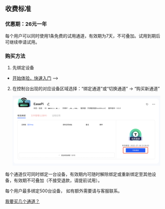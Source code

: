 ## 收费标准

### 优惠期：26元一年

每个用户可以同时使用1条免费的试用通道，有效期为7天，不可叠加。试用到期后可继续申请试用。

### 购买方法

1. 先绑定设备

* [开始体验，快速入门](/zh/guide/ddnsto/start.md) -->

2. 在控制台出现的对应设备区域选择：“绑定通道”或“切换通道” -> “购买新通道”

   ![pay1](./pay/pay1.jpg)   

每个通道仅可同时绑定一台设备，有效期内可随时解除绑定或重新绑定至其他设备，有效期不可叠加（不接受退款，请提前试用）。

每个用户最多绑定500台设备， 如有额外需要请与客服联系。



[我要买几个通道？](https://doc.linkease.com/post/2021/06/25/what-is-tunnel/)